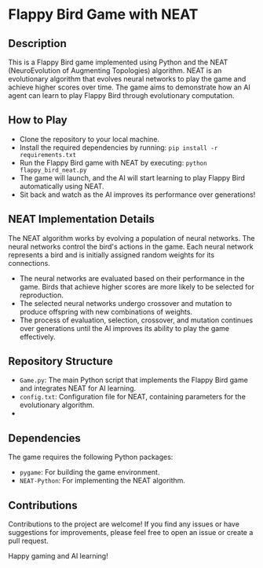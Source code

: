 # Flappy Bird Game with NEAT

## Description

This is a Flappy Bird game implemented using Python and the NEAT (NeuroEvolution of Augmenting Topologies) algorithm. NEAT is an evolutionary algorithm that evolves neural networks to play the game and achieve higher scores over time. The game aims to demonstrate how an AI agent can learn to play Flappy Bird through evolutionary computation.


## How to Play

- Clone the repository to your local machine.
- Install the required dependencies by running: `pip install -r requirements.txt`
- Run the Flappy Bird game with NEAT by executing: `python flappy_bird_neat.py`
- The game will launch, and the AI will start learning to play Flappy Bird automatically using NEAT.
- Sit back and watch as the AI improves its performance over generations!

## NEAT Implementation Details

The NEAT algorithm works by evolving a population of neural networks. The neural networks control the bird's actions in the game. Each neural network represents a bird and is initially assigned random weights for its connections.

- The neural networks are evaluated based on their performance in the game. Birds that achieve higher scores are more likely to be selected for reproduction.
- The selected neural networks undergo crossover and mutation to produce offspring with new combinations of weights.
- The process of evaluation, selection, crossover, and mutation continues over generations until the AI improves its ability to play the game effectively.

## Repository Structure

- `Game.py`: The main Python script that implements the Flappy Bird game and integrates NEAT for AI learning.
- `config.txt`: Configuration file for NEAT, containing parameters for the evolutionary algorithm.
-

## Dependencies

The game requires the following Python packages:

- `pygame`: For building the game environment.
- `NEAT-Python`: For implementing the NEAT algorithm.


## Contributions

Contributions to the project are welcome! If you find any issues or have suggestions for improvements, please feel free to open an issue or create a pull request.

Happy gaming and AI learning!
